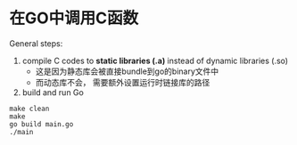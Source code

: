 # 在GO中调用C函数

General steps:

1. compile C codes to **static libraries (.a)** instead of dynamic libraries (.so)
    - 这是因为静态库会被直接bundle到go的binary文件中
    - 而动态库不会， 需要额外设置运行时链接库的路径
2. build and run Go


```
make clean
make
go build main.go
./main
```
